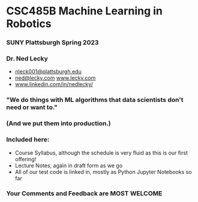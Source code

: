 # CSC485B Machine Learning in Robotics
### SUNY Plattsburgh Spring 2023
### Dr. Ned Lecky
  * nleck001@plattsburgh.edu
  * ned@lecky.com  www.lecky.com
  * www.linkedin.com/in/nedlecky/
### "We do things with ML algorithms that data scientists don't need or want to."
### (And we put them into production.)
### Included here:
  * Course Syllabus, although the schedule is very fluid as this is our first offering!
  * Lecture Notes, again in draft form as we go
  * All of our test code is linked in, mostly as Python Jupyter Notebooks so far
### Your Comments and Feedback are MOST WELCOME
